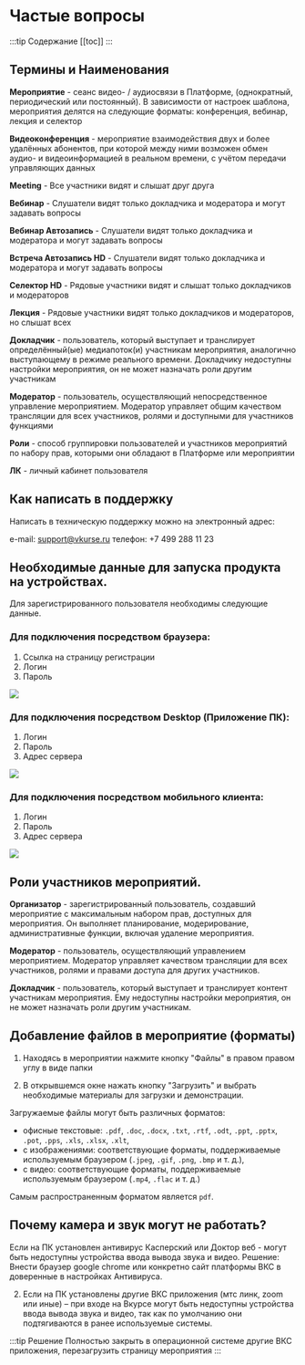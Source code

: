 # Частые вопросы

:::tip Содержание
[[toc]]
:::

## Термины и Наименования

**Мероприятие** - сеанс видео- / аудиосвязи в Платформе, (однократный, периодический или постоянный). В зависимости от настроек шаблона, мероприятия делятся на следующие форматы: конференция, вебинар, лекция и селектор

**Видеоконференция** - мероприятие взаимодействия двух и более удалённых абонентов, при которой между ними возможен обмен аудио- и видеоинформацией в реальном времени, с учётом передачи управляющих данных

**Meeting** - Все участники видят и слышат друг друга

**Вебинар** - Слушатели видят только докладчика и модератора и могут задавать вопросы

**Вебинар Автозапись** - Слушатели видят только докладчика и модератора и могут задавать вопросы

**Встреча Автозапись HD** - Слушатели видят только докладчика и модератора и могут задавать вопросы

**Селектор HD** - Рядовые участники видят и слышат только докладчиков и модераторов

**Лекция** - Рядовые участники видят только докладчиков и модераторов, но слышат всех

**Докладчик** - пользователь, который выступает и транслирует определённый(ые) медиапоток(и) участникам мероприятия, аналогично выступающему в режиме реального времени. Докладчику недоступны настройки мероприятия, он не может назначать роли другим участникам

**Модератор** - пользователь, осуществляющий непосредственное управление мероприятием. Модератор управляет общим качеством трансляции для всех участников, ролями и доступными для участников функциями

**Роли** - способ группировки пользователей и участников мероприятий по набору прав, которыми они обладают в Платформе или мероприятии

**ЛК** - личный кабинет пользователя

## Как написать в поддержку

Написать в техническую поддержку можно на электронный адрес:

e-mail: support@vkurse.ru
телефон: +7 499 288 11 23

## Необходимые данные для запуска продукта на устройствах.

Для зарегистрированного пользователя необходимы следующие данные.

### Для подключения посредством браузера:

1. Ссылка на страницу регистрации
2. Логин
3. Пароль

![](../img/xEhimage.png)

### Для подключения посредством Desktop (Приложение ПК):

1. Логин
2. Пароль
3. Адрес сервера

![](../img/JCdimage.png)

### Для подключения посредством мобильного клиента:

1. Логин
2. Пароль
3. Адрес сервера

![](../img/69gimage.png)

## Роли участников мероприятий.

**Организатор** - зарегистрированный пользователь, создавший мероприятие с максимальным набором прав, доступных для мероприятия. Он выполняет планирование, модерирование, административные функции, включая удаление мероприятия.

**Модератор** - пользователь, осуществляющий управлением мероприятием. Модератор управляет качеством трансляции для всех участников, ролями и правами доступа для других участников.

**Докладчик** - пользователь, который выступает и транслирует контент участникам мероприятия. Ему недоступны настройки мероприятия, он не может назначать роли другим участникам.

## Добавление файлов в мероприятие (форматы)

1. Находясь в мероприятии нажмите кнопку "Файлы" в правом правом углу в виде папки

<!-- TODO: вставить видео https://help.vkurse.ru/books/casto-zadavaemye-voprosy-meropriiatiia/page/dobavlenie-failov-v-meropriiatie-formaty -->

2. В открывшемся окне нажать кнопку "Загрузить" и выбрать необходимые материалы для загрузки и демонстрации.

Загружаемые файлы могут быть различных форматов:

- офисные текстовые: `.pdf`, `.doc`, `.docx`, `.txt`, `.rtf`, `.odt`, `.ppt`, `.pptx`, `.pot`, `.pps`, `.xls`, `.xlsx`, `.xlt`,
- с изображениями: соответствующие форматы, поддерживаемые используемым браузером (`.jpeg`, `.gif`, `.png`, `.bmp` и т. д.),
- с видео: соответствующие форматы, поддерживаемые используемым браузером (`.mp4`, `.flac` и т. д.)

Самым распространенным форматом является `pdf`.

## Почему камера и звук могут не работать?

Если на ПК установлен антивирус Касперский или Доктор веб - могут быть недоступны устройства ввода вывода звука и видео.
Решение: Внести браузер google chrome или конкретно сайт платформы ВКС в доверенные в настройках Антивируса.

2. Если на ПК установлены другие ВКС приложения (мтс линк, zoom или иные) – при входе на Вкурсе могут быть недоступны устройства ввода вывода звука и видео, так как по умолчанию они подтягиваются в ранее используемые системы.

:::tip Решение
Полностью закрыть в операционной системе другие ВКС приложения, перезагрузить страницу мероприятия
:::

<!-- TODO: закончить фак с раздела Восстановление пароля в ЛК (Браузер) -->
